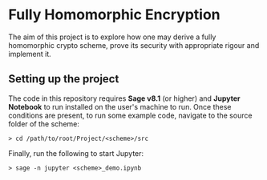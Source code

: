 Fully Homomorphic Encryption
================================================================================

The aim of this project is to explore how one may derive a fully homomorphic 
crypto scheme, prove its security with appropriate rigour and implement it.

Setting up the project
--------------------------------------------------------------------------------

The code in this repository requires __Sage v8.1__ (or higher) and __Jupyter 
Notebook__ to run installed on the user's machine to run. Once these conditions
are present, to run some example code, navigate to the source folder of the scheme:

```
> cd /path/to/root/Project/<scheme>/src
```

Finally, run the following to start Jupyter:

```
> sage -n jupyter <scheme>_demo.ipynb
```
